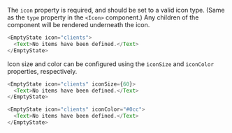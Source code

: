The `icon` property is required, and should be set to a valid icon type. (Same as the `type`
property in the `<Icon>` component.) Any children of the component will be rendered underneath
the icon.

```js
<EmptyState icon="clients">
  <Text>No items have been defined.</Text>
</EmptyState>
```

Icon size and color can be configured using the `iconSize` and `iconColor` properties, respectively.

```js
<EmptyState icon="clients" iconSize={60}>
  <Text>No items have been defined.</Text>
</EmptyState>
```

```js
<EmptyState icon="clients" iconColor="#0cc">
  <Text>No items have been defined.</Text>
</EmptyState>
```
